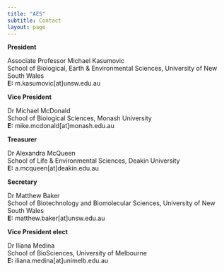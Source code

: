 ```yaml
---
title: "AES"
subtitle: Contact
layout: page
---
```

**President**

Associate Professor Michael Kasumovic  
School of Biological, Earth & Environmental Sciences, University of New South Wales  
**E:** m.kasumovic[at]unsw.edu.au

**Vice President**

Dr Michael McDonald  
School of Biological Sciences, Monash University  
**E:** mike.mcdonald[at]monash.edu.au 

**Treasurer**

Dr Alexandra McQueen  
School of Life & Environmental Sciences, Deakin University  
**E:** a.mcqueen[at]deakin.edu.au

**Secretary**

Dr Matthew Baker  
School of Biotechnology and Biomolecular Sciences, University of New South Wales  
**E:** matthew.baker[at]unsw.edu.au 

**Vice President elect**

Dr Iliana Medina  
School of BioSciences, University of Melbourne  
**E:** iliana.medina[at]unimelb.edu.au
